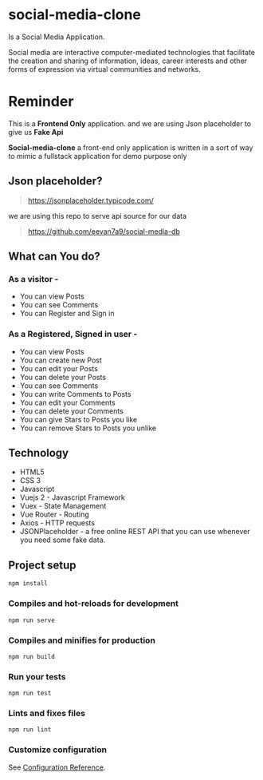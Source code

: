 # social-media-clone

Is a Social Media Application.

Social media are interactive computer-mediated technologies that facilitate the creation and sharing of information, ideas, career interests and other forms of expression via virtual communities and networks.

# Reminder

This is a **Frontend Only** application. and we are using Json placeholder to give us **Fake Api**

**Social-media-clone** a front-end only application is written in a sort of way to mimic a fullstack application for demo purpose only

## Json placeholder?
>https://jsonplaceholder.typicode.com/

we are using this repo to serve api source for our data

>https://github.com/eevan7a9/social-media-db

## What can You do?

### As a visitor -

- You can view Posts
- You can see Comments
- You can Register and Sign in

### As a Registered, Signed in user -

- You can view Posts
- You can create new Post
- You can edit your Posts
- You can delete your Posts
- You can see Comments
- You can write Comments to Posts
- You can edit your Comments
- You can delete your Comments
- You can give Stars to Posts you like
- You can remove Stars to Posts you unlike

## Technology

- HTML5
- CSS 3
- Javascript
- Vuejs 2 - Javascript Framework
- Vuex - State Management
- Vue Router - Routing
- Axios - HTTP requests
- JSONPlaceholder - a free online REST API that you can use whenever you need some fake data.

## Project setup

```
npm install
```

### Compiles and hot-reloads for development

```
npm run serve
```

### Compiles and minifies for production

```
npm run build
```

### Run your tests

```
npm run test
```

### Lints and fixes files

```
npm run lint
```

### Customize configuration

See [Configuration Reference](https://cli.vuejs.org/config/).
